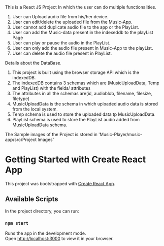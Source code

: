 This is a React JS Project In which the user can do multiple functionalities.

1. User can Upload audio file from his/her device.
2. User can edit/delete the uploaded file from the Music-App.
3. User cannot add duplicate audio file to the app or the PlayList.
4. User can add the Music-data present in the indexeddb to the playList Page
5. User can play or pause the audio in the PlayList.
6. User can only add the audio file present in Music-App to the playList.
7. User can delete the audio file present in PlayList.

Details about the DataBase.

1. This project is built using the browser storage API which is the indexedDB.
2. The indexedDB contains 3 schemas which are (MusicUploadData, Temp and PlayList) with the fields/ attributes
3. The attributes in all the schemas are(id, audioblob, filename, filesize, filetype)
4. MusicUploadData is the schema in which uploaded audio data is stored from the local system.
5. Temp schema is used to store the uploaded data tp MusicUploadData.
6. PlayList schema is used to store the PlayList audio added from MusicUploadData schema.

The Sample images of the Project is stored in 'Music-Player/music-app/src/Project Images'



# Getting Started with Create React App

This project was bootstrapped with [Create React App](https://github.com/facebook/create-react-app).

## Available Scripts

In the project directory, you can run:

### `npm start`

Runs the app in the development mode.\
Open [http://localhost:3000](http://localhost:3000) to view it in your browser.
